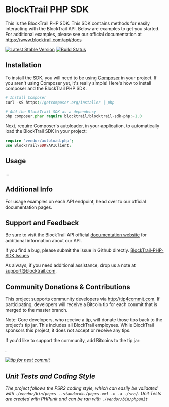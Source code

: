 BlockTrail PHP SDK
==================

This is the BlockTrail PHP SDK. This SDK contains methods for easily interacting with the BlockTrail API.
Below are examples to get you started. For additional examples, please see our official documentation
at https://www.blocktrail.com/api/docs

[![Latest Stable Version](https://poser.pugx.org/blocktrail/blocktrail-sdk-php/v/stable.png)](https://packagist.org/packages/blocktrail/blocktrail-sdk-php)
[![Build Status](https://travis-ci.org/blocktrail/blocktrail-sdk-php.png)](https://travis-ci.org/blocktrail/blocktrail-sdk-php)

Installation
------------
To install the SDK, you will need to be using [Composer](http://getcomposer.org/) in your project.
If you aren't using Composer yet, it's really simple! Here's how to install composer and the BlockTrail PHP SDK.

```PHP
# Install Composer
curl -sS https://getcomposer.org/installer | php

# Add the BlockTrail SDK as a dependency
php composer.phar require blocktrail/blocktrail-sdk-php:~1.0
``` 

Next, require Composer's autoloader, in your application, to automatically load the BlockTrail SDK in your project:
```PHP
require 'vendor/autoload.php';
use BlockTrail\SDK\APIClient;
```

Usage
-----
...

Additional Info
---------------

For usage examples on each API endpoint, head over to our official documentation pages.

Support and Feedback
--------------------

Be sure to visit the BlockTrail API official [documentation website](https://www.blocktrail.com/api/docs)
for additional information about our API.

If you find a bug, please submit the issue in Github directly. 
[BlockTrail-PHP-SDK Issues](https://github.com/blocktrail/blocktrail-sdk-php/issues)

As always, if you need additional assistance, drop us a note at 
[support@blocktrail.com](mailto:support@blocktrail.com).

Community Donations & Contributions
-----------------------------------

This project supports community developers via http://tip4commit.com. If participating, developers will receive a Bitcoin tip for each commit that is merged to the master branch.

Note: Core developers, who receive a tip, will donate those tips back to the project's tip jar. This includes all BlockTrail employees. While BlockTrail sponsors this project, it does not accept or receive any tips.

If you'd like to support the community, add Bitcoins to the tip jar: <address>.

[![tip for next commit](http://tip4commit.com/projects/214.svg)](http://tip4commit.com/projects/214)

Unit Tests and Coding Style
---------------------------
The project follows the PSR2 coding style, which can easily be validated with `./vendor/bin/phpcs --standard=./phpcs.xml -n -a ./src/`.
Unit Tests are created with PHPunit and can be ran with `./vendor/bin/phpunit`
